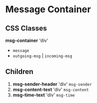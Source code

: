 # Message Container

## CSS Classes

**msg-container** 'div'

- `message`
- `outgoing-msg` | `incoming-msg`

## Children

1. **msg-sender-header** 'div' `msg-sender`
2. **msg-content-text** 'div' `msg-content`
3. **msg-time-text** 'div' `msg-time`
